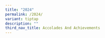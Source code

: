 ```yaml
---
title: "2024"
permalink: /2024/
variant: tiptap
description: ""
third_nav_title: Accolades And Achievements
---
```

<p></p>